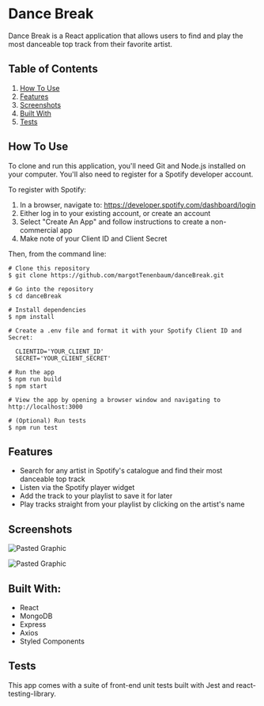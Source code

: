 # Dance Break

Dance Break is a React application that allows users to find and play the most danceable top track from their favorite artist.

## Table of Contents
  1. [How To Use](#how-to-use)
  2. [Features](#features)
  3. [Screenshots](#screenshots)
  4. [Built With](#built-with)
  5. [Tests](#tests)

## How To Use
To clone and run this application, you'll need Git and Node.js installed on your computer. You'll also need to register for a Spotify developer account. 

To register with Spotify:
1. In a browser, navigate to: https://developer.spotify.com/dashboard/login
2. Either log in to your existing account, or create an account
3. Select "Create An App" and follow instructions to create a non-commercial app
4. Make note of your Client ID and Client Secret

Then, from the command line:
```
# Clone this repository
$ git clone https://github.com/margotTenenbaum/danceBreak.git

# Go into the repository
$ cd danceBreak

# Install dependencies
$ npm install

# Create a .env file and format it with your Spotify Client ID and Secret:

  CLIENTID='YOUR_CLIENT_ID'
  SECRET='YOUR_CLIENT_SECRET'

# Run the app
$ npm run build
$ npm start

# View the app by opening a browser window and navigating to http://localhost:3000

# (Optional) Run tests
$ npm run test
```

## Features
- Search for any artist in Spotify's catalogue and find their most danceable top track
- Listen via the Spotify player widget
- Add the track to your playlist to save it for later
- Play tracks straight from your playlist by clicking on the artist's name

## Screenshots
![Pasted Graphic](https://user-images.githubusercontent.com/49254170/99435477-2d223780-28de-11eb-9ec0-4a1f338f12d0.png)

![Pasted Graphic](https://user-images.githubusercontent.com/49254170/99566259-a67f6000-299a-11eb-9d0c-89fb490463ff.png)

## Built With:
- React
- MongoDB
- Express
- Axios
- Styled Components

## Tests
This app comes with a suite of front-end unit tests built with Jest and react-testing-library.
